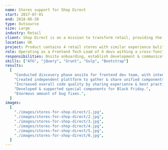 ```yaml
---
name: Stores support for Shop Direct
start: 2017-07-01
end: 2018-06-30
type: Outsource
size: Large
industry: Retail
client: Shop Direct is on a mission to transform retail, providing the best shopping experiences for 4 million customers by bringing together over 1,800 brands they love and flexible ways for them to spread the cost using credit.
location: UK
project: Product contains 4 retail stores with similar experience bulit with ATG plattform, with shared fromtend built as a reusable jQuery scripts & styles, focus on providing reusable scripts and highly customizable themes. Additionally due to architecture & plattform complexity there was a business need to solve problem of constantly increasing UI bugs.
role: Operating as a Frontend Tech Lead of 4 devs withing a cross-functional team of 12+ people.
responsibilities: Onsite onboarding, establish development & communication processes, team coordination, learning ATG plattform to share experience within a team, scope planning & estimation, development of jQuery scripts, supervision, cross code review.
skills: ["ATG", "jQuery", "Grunt", "Gulp", "Bootstrap"]
results:
  [
    "Conducted discovery phase onsite for frontend dev team, with intensive learning of complicated ATG plattform, its technical specifications & frontend specific corporate processes & standards.",
    "Created independent plattform to gather & share unified components, speedup development and not being blocked by ATG technical issues. Plattform was built on top of Bootstrap and jQuery, with Gulp for bundling into scripts. Appearance of plattform allowed to turn out dangerous tendency of growing amount UI bugs.",
    "Increased overall code quality by sharing experience & best practices with customer team.",
    "Developed & supported special components for Black Friday.",
    "Enormous amount of bug fixes.",
  ]
images:
  [
    "./images/stores-for-shop-direct/1.jpg",
    "./images/stores-for-shop-direct/2.jpg",
    "./images/stores-for-shop-direct/3.jpg",
    "./images/stores-for-shop-direct/4.jpg",
    "./images/stores-for-shop-direct/5.jpg",
    "./images/stores-for-shop-direct/6.jpg",
  ]
---
```

